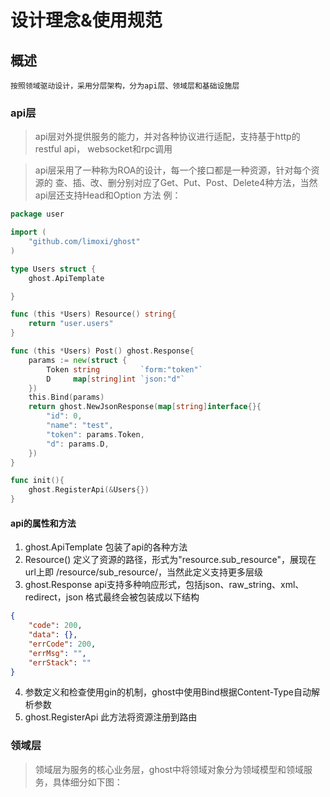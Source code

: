 # 设计理念&使用规范

## 概述
```
按照领域驱动设计，采用分层架构，分为api层、领域层和基础设施层 
```

### api层
> api层对外提供服务的能力，并对各种协议进行适配，支持基于http的restful api，
websocket和rpc调用

> api层采用了一种称为ROA的设计，每一个接口都是一种资源，针对每个资源的
查、插、改、删分别对应了Get、Put、Post、Delete4种方法，当然api层还支持Head和Option
方法
例：
```go
package user

import (
	"github.com/limoxi/ghost"
)

type Users struct {
	ghost.ApiTemplate

}

func (this *Users) Resource() string{
	return "user.users"
}

func (this *Users) Post() ghost.Response{
	params := new(struct {
		Token string         `form:"token"`
		D     map[string]int `json:"d"`
	})
	this.Bind(params)
	return ghost.NewJsonResponse(map[string]interface{}{
		"id": 0,
		"name": "test",
		"token": params.Token,
		"d": params.D,
	})
}

func init(){
	ghost.RegisterApi(&Users{})
}
```
#### api的属性和方法
1. ghost.ApiTemplate 包装了api的各种方法
2. Resource() 定义了资源的路径，形式为"resource.sub_resource"，展现在url上即
/resource/sub_resource/，当然此定义支持更多层级
3. ghost.Response api支持多种响应形式，包括json、raw_string、xml、redirect，json
格式最终会被包装成以下结构
```json
{
    "code": 200,
    "data": {},
    "errCode": 200,
    "errMsg": "",
    "errStack": ""
}
```
4. 参数定义和检查使用gin的机制，ghost中使用Bind根据Content-Type自动解析参数
5. ghost.RegisterApi 此方法将资源注册到路由

### 领域层
> 领域层为服务的核心业务层，ghost中将领域对象分为领域模型和领域服务，具体细分如下图：
